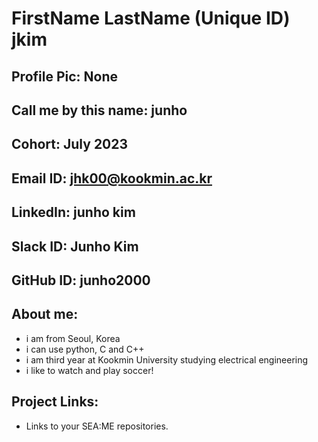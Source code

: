 # FirstName LastName (Unique ID) jkim
## Profile Pic: None
## Call me by this name: junho
## Cohort: July 2023
## Email ID: jhk00@kookmin.ac.kr
## LinkedIn: junho kim
## Slack ID: Junho Kim
## GitHub ID: junho2000
## About me:
- i am from Seoul, Korea
- i can use python, C and C++
- i am third year at Kookmin University studying electrical engineering
- i like to watch and play soccer!
## Project Links:
- Links to your SEA:ME repositories.
